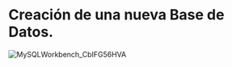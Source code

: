 # Creación de una nueva Base de Datos.

![MySQLWorkbench_CbIFG56HVA](https://github.com/user-attachments/assets/d00f48c7-4603-4857-8af0-6b7b2312abe9)

